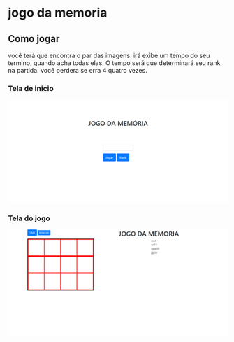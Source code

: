 # jogo da memoria 

## Como jogar
você terá que encontra o par das imagens.
irá exibe um tempo do seu  termino, quando acha todas elas.
O tempo será que determinará seu rank na partida.
você perdera se erra 4 quatro vezes.
### **Tela de inicio**
![](/img/teladojogo.png)
### **Tela do jogo**
![](/img/inicio.png)
